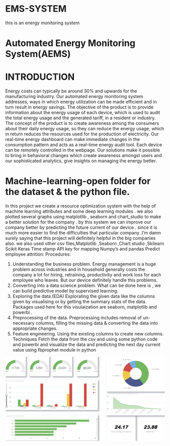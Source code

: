 # EMS-SYSTEM
this is an energy monitoring system

# Automated Energy Monitoring System(AEMS)
# INTRODUCTION
Energy costs can typically be around 30% and upwards for the manufacturing industry. Our automated energy monitoring system addresses, ways in which energy utilization can be made efficient and in turn result in energy savings.
The objective of the product is to provide information about the energy usage of each device, which is used to audit the total energy usage and the generated tariff, in a resident or industry. 
The concept of the product is to create awareness among the consumers about their daily energy usage, so they can reduce the energy usage, which in return reduces the resources used for the production of electricity. 
Our real-time energy dashboard can make immediate changes in the consumption pattern and acts as a real-time energy audit tool. Each device can be remotely controlled in the webpage. 
Our solutions make it possible to bring in behavioral changes which create awareness amongst users and our sophisticated analytics, give insights on managing the energy better.
# Machine-learning-open folder for the dataset & the python file.
In this project we create a resource optimization system with the help of machine learning attributes and some deep learning modules  . we also plotted several graphs using matplotlib , seaborn and chart_studio to make a better solution for the company . by this system we can improve our company better by predicting the future current of our device . since it is much more easier to find the difficulties that particular company .I’m damn surely saying that this project will definitely helpful in the big companies also. we also used other csv files,Matplotlib ,Seaborn ,Chart studio ,Skilearn Scikit Keras Time stamp API key for mapping Numpy’s and pandas
Predict employee attrition:
Procedures:
1. Understanding the business problem.
Energy management  is a huge problem across industries and  in household generally costs the company a lot for hiring, retraining, productivity and work loss for each employee who leaves. But our device definitely handle this problems.
2. Converting into a data science problem.
What can be done here is , we can build predictive model by supervised learning.
3. Exploring the data.(EDA)
Explorating the given data like the columns given by visualising or by getting the summary stats of the data.
Packages used here for this visulaization are seaborn, matplotlib and  powerbi .
4. Preprocessing of the data.
Preprocessing includes removal of un-necessary columns, filling the missing data & converting the data into appropriate changes.
5. Feature engineering.
Using the existing columns to create new columns.
Techniques
Fetch the data from the csv and using some python code and powerbi  and visualize the data  and predicting the next day current value using fbprophet module in python
  
<img src="Screenshot (22).png" alt="">




